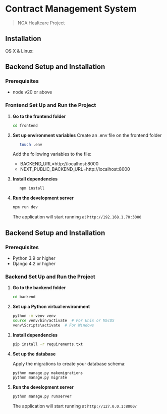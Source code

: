 # Contract Management System

> NGA Healtcare Project

## Installation

OS X & Linux:

 <!-- ----------------- Frontend Install ----------------- -->

## Backend Setup and Installation

### Prerequisites

- node v20 or above

### Frontend Set Up and Run the Project

1. **Go to the frontend folder**

   ```bash
   cd frontend
   ```

2. **Set up environment variables**
   Create an .env file on the frontend folder

   ```bash
      touch .env
   ```

   Add the following variables to the file:

   - BACKEND_URL=http://localhost:8000
   - NEXT_PUBLIC_BACKEND_URL=http://localhost:8000

3. **Install dependencies**

   ```bash
      npm install
   ```

4. **Run the development server**

   ```bash
   npm run dev
   ```

   The application will start running at `http://192.168.1.70:3000`

<!-- ----------------- Backend Install ----------------- -->

## Backend Setup and Installation

### Prerequisites

- Python 3.9 or higher
- Django 4.2 or higher

### Backend Set Up and Run the Project

1. **Go to the backend folder**

   ```bash
   cd backend
   ```

2. **Set up a Python virtual environment**

   ```bash
   python -m venv venv
   source venv/bin/activate  # For Unix or MacOS
   venv\Scripts\activate  # For Windows
   ```

3. **Install dependencies**

   ```bash
   pip install -r requirements.txt
   ```

4. **Set up the database**

   Apply the migrations to create your database schema:

   ```bash
   python manage.py makemigrations
   python manage.py migrate
   ```

5. **Run the development server**

   ```bash
   python manage.py runserver
   ```

   The application will start running at `http://127.0.0.1:8000/`
